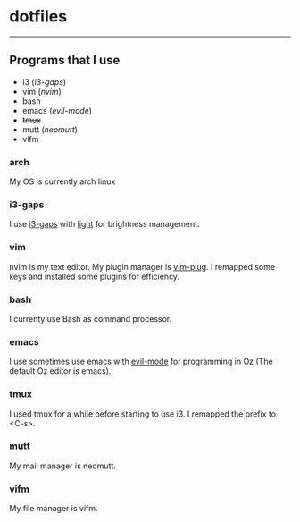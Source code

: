 # dotfiles
---
## Programs that I use
- i3 (*i3-gaps*)
- vim (*nvim*)
- bash
- emacs (*evil-mode*)
- ~~tmux~~
- mutt (*neomutt*)
- vifm

### arch
My OS is currently arch linux

### i3-gaps
I use [i3-gaps](https://github.com/Airblader/i3) with [light](https://github.com/haikarainen/light) for brightness management.

### vim
nvim is my text editor.  My plugin manager is [vim-plug](https://github.com/junegunn/vim-plug). I remapped some keys and installed some plugins for efficiency.

### bash
I currenty use Bash as command processor.

### emacs
I use sometimes use emacs with [evil-mode](https://github.com/emacs-evil/evil) for programming in Oz (The default Oz editor is emacs).

### tmux
I used tmux for a while before starting to use i3. I remapped the prefix to \<C-s\>.

### mutt
My mail manager is neomutt. 

### vifm
My file manager is vifm.
